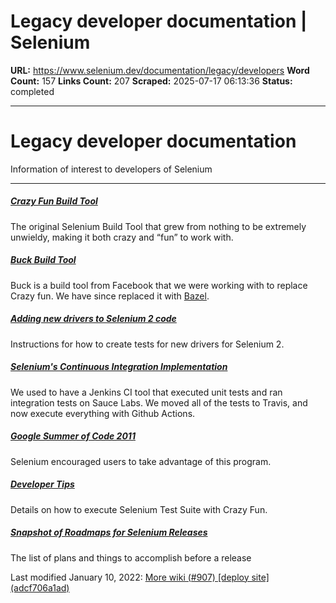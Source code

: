 # Legacy developer documentation | Selenium

**URL:** https://www.selenium.dev/documentation/legacy/developers
**Word Count:** 157
**Links Count:** 207
**Scraped:** 2025-07-17 06:13:36
**Status:** completed

---

# Legacy developer documentation

Information of interest to developers of Selenium

* * *

##### [Crazy Fun Build Tool](https://www.selenium.dev/documentation/legacy/developers/crazy_fun_build/)

The original Selenium Build Tool that grew from nothing to be extremely unwieldy, making it both crazy and “fun” to work with.

##### [Buck Build Tool](https://www.selenium.dev/documentation/legacy/developers/buck/)

Buck is a build tool from Facebook that we were working with to replace Crazy fun. We have since replaced it with [Bazel](https://bazel.build/).

##### [Adding new drivers to Selenium 2 code](https://www.selenium.dev/documentation/legacy/developers/drivers/)

Instructions for how to create tests for new drivers for Selenium 2.

##### [Selenium's Continuous Integration Implementation](https://www.selenium.dev/documentation/legacy/developers/ci_tool/)

We used to have a Jenkins CI tool that executed unit tests and ran integration tests on Sauce Labs. We moved all of the tests to Travis, and now execute everything with Github Actions.

##### [Google Summer of Code 2011](https://www.selenium.dev/documentation/legacy/developers/summer_of_code/)

Selenium encouraged users to take advantage of this program.

##### [Developer Tips](https://www.selenium.dev/documentation/legacy/developers/tips/)

Details on how to execute Selenium Test Suite with Crazy Fun.

##### [Snapshot of Roadmaps for Selenium Releases](https://www.selenium.dev/documentation/legacy/developers/roadmap/)

The list of plans and things to accomplish before a release

Last modified January 10, 2022: [More wiki \(\#907\) \[deploy site\] \(adcf706a1ad\)](https://github.com/SeleniumHQ/seleniumhq.github.io/commit/adcf706a1ad907d028dc57d10201a265972432af)